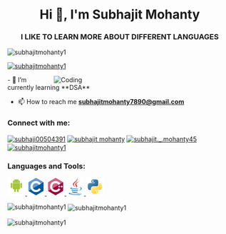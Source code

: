<h1 align="center">Hi 👋, I'm Subhajit Mohanty</h1>
<h3 align="center">I LIKE TO LEARN MORE ABOUT DIFFERENT LANGUAGES</h3>

<p align="left"> <img src="https://komarev.com/ghpvc/?username=subhajitmohanty1&label=Profile%20views&color=0e75b6&style=flat" alt="subhajitmohanty1" /> </p>

<p align="left"> <a href="https://github.com/ryo-ma/github-profile-trophy"><img src="https://github-profile-trophy.vercel.app/?username=subhajitmohanty1" alt="subhajitmohanty1" /></a> </p>
<img align="right" alt="Coding" width="400" src="https://user-images.githubusercontent.com/19292210/88347096-c067a980-ccfe-11ea-8a06-bdaf552fee06.gif">
- 🌱 I’m currently learning **DSA**

- 📫 How to reach me **subhajitmohanty7890@gmail.com**

<h3 align="left">Connect with me:</h3>
<p align="left">
<a href="https://twitter.com/subhaji00504391" target="blank"><img align="center" src="https://raw.githubusercontent.com/rahuldkjain/github-profile-readme-generator/master/src/images/icons/Social/twitter.svg" alt="subhaji00504391" height="30" width="40" /></a>
<a href="https://www.linkedin.com/in/subhajit-mohanty-444535224" target="blank"><img align="center" src="https://raw.githubusercontent.com/rahuldkjain/github-profile-readme-generator/master/src/images/icons/Social/linked-in-alt.svg" alt="subhajit mohanty" height="30" width="40" /></a>
<a href="https://instagram.com/subhajit._.mohanty45" target="blank"><img align="center" src="https://raw.githubusercontent.com/rahuldkjain/github-profile-readme-generator/master/src/images/icons/Social/instagram.svg" alt="subhajit._.mohanty45" height="30" width="40" /></a>
<a href="https://www.hackerrank.com/subhajitmohanty1" target="blank"><img align="center" src="https://raw.githubusercontent.com/rahuldkjain/github-profile-readme-generator/master/src/images/icons/Social/hackerrank.svg" alt="subhajitmohanty1" height="30" width="40" /></a>
</p>

<h3 align="left">Languages and Tools:</h3>
<p align="left"> <a href="https://developer.android.com" target="_blank" rel="noreferrer"> <img src="https://raw.githubusercontent.com/devicons/devicon/master/icons/android/android-original-wordmark.svg" alt="android" width="40" height="40"/> </a> <a href="https://www.cprogramming.com/" target="_blank" rel="noreferrer"> <img src="https://raw.githubusercontent.com/devicons/devicon/master/icons/c/c-original.svg" alt="c" width="40" height="40"/> </a> <a href="https://www.w3schools.com/cpp/" target="_blank" rel="noreferrer"> <img src="https://raw.githubusercontent.com/devicons/devicon/master/icons/cplusplus/cplusplus-original.svg" alt="cplusplus" width="40" height="40"/> </a> <a href="https://www.java.com" target="_blank" rel="noreferrer"> <img src="https://raw.githubusercontent.com/devicons/devicon/master/icons/java/java-original.svg" alt="java" width="40" height="40"/> </a> <a href="https://www.python.org" target="_blank" rel="noreferrer"> <img src="https://raw.githubusercontent.com/devicons/devicon/master/icons/python/python-original.svg" alt="python" width="40" height="40"/> </a> </p>

<p><img align="left" src="https://github-readme-stats.vercel.app/api/top-langs?username=subhajitmohanty1&show_icons=true&locale=en&layout=compact" alt="subhajitmohanty1" /></p>

<p>&nbsp;<img align="center" src="https://github-readme-stats.vercel.app/api?username=subhajitmohanty1&show_icons=true&locale=en" alt="subhajitmohanty1" /></p>

<p><img align="center" src="https://github-readme-streak-stats.herokuapp.com/?user=subhajitmohanty1&" alt="subhajitmohanty1" /></p>

